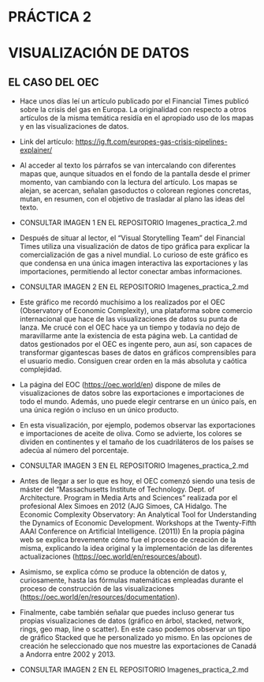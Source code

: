 # PRÁCTICA 2

# VISUALIZACIÓN DE DATOS

## EL CASO DEL OEC

-	Hace unos días leí un artículo publicado por el Financial Times publicó sobre la crisis del gas en Europa. La originalidad con respecto a otros artículos de la misma temática residía en el apropiado uso de los mapas y en las visualizaciones de datos. 

-	Link del artículo: https://ig.ft.com/europes-gas-crisis-pipelines-explainer/

-	Al acceder al texto los párrafos se van intercalando con diferentes mapas que, aunque situados en el fondo de la pantalla desde el primer momento, van cambiando con la lectura del artículo. Los mapas se alejan, se acercan, señalan gasoductos o colorean regiones concretas, mutan, en resumen, con el objetivo de trasladar al plano las ideas del texto.

- CONSULTAR IMAGEN 1 EN EL REPOSITORIO Imagenes_practica_2.md
 
-	Después de situar al lector, el “Visual Storytelling Team” del Financial Times utiliza una visualización de datos de tipo gráfica para explicar la comercialización de gas a nivel mundial. Lo curioso de este gráfico es que condensa en una única imagen interactiva las exportaciones y las importaciones, permitiendo al lector conectar ambas informaciones. 

- CONSULTAR IMAGEN 2 EN EL REPOSITORIO Imagenes_practica_2.md
 
-	Este gráfico me recordó muchísimo a los realizados por el OEC (Observatory of Economic Complexity), una plataforma sobre comercio internacional que hace de las visualizaciones de datos su punta de lanza. Me crucé con el OEC hace ya un tiempo y todavía no dejo de maravillarme ante la existencia de esta página web. La cantidad de datos gestionados por el OEC es ingente pero, aun así, son capaces de transformar gigantescas bases de datos en gráficos comprensibles para el usuario medio. Consiguen crear orden en la más absoluta y caótica complejidad.

-	La página del EOC (https://oec.world/en) dispone de miles de visualizaciones de datos sobre las exportaciones e importaciones de todo el mundo. Además, uno puede elegir centrarse en un único país, en una única región o incluso en un único producto.
 
-	En esta visualización, por ejemplo, podemos observar las exportaciones e importaciones de aceite de oliva. Como se advierte, los colores se dividen en continentes y el tamaño de los cuadriláteros de los países se adecúa al número del porcentaje.

- CONSULTAR IMAGEN 3 EN EL REPOSITORIO Imagenes_practica_2.md

-	Antes de llegar a ser lo que es hoy, el OEC comenzó siendo una tesis de máster del “Massachusetts Institute of Technology. Dept. of Architecture. Program in Media Arts and Sciences” realizada por el profesional Alex Simoes en 2012 (AJG Simoes, CA Hidalgo. The Economic Complexity Observatory: An Analytical Tool for Understanding the Dynamics of Economic Development. Workshops at the Twenty-Fifth AAAI Conference on Artificial Intelligence. (2011)) En la propia página web  se explica brevemente cómo fue el proceso de creación de la misma, explicando la idea original y la implementación de las diferentes actualizaciones (https://oec.world/en/resources/about). 

-	Asimismo, se explica cómo se produce la obtención de datos y, curiosamente, hasta las fórmulas matemáticas empleadas durante el proceso de construcción de las visualizaciones (https://oec.world/en/resources/documentation).

-	Finalmente, cabe también señalar que puedes incluso generar tus propias visualizaciones de datos (gráfico en árbol, stacked, network, rings, geo map, line o scatter). En este caso podemos observar un tipo de gráfico Stacked que he personalizado yo mismo. En las opciones de creación he seleccionado que nos muestre las exportaciones de Canadá a Andorra entre 2002 y 2013.

- CONSULTAR IMAGEN 2 EN EL REPOSITORIO Imagenes_practica_2.md


